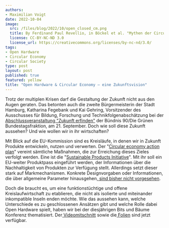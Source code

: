 ```yaml
---
authors:
- Maximilian Voigt
date: 2022-10-04
image:
  src: /files/blog/2022/10/open_closed_cm.png
  title: By Ferdinand Paul Revellio, in Böckel et al. "Mythen der Circular Economy"
  license: CC-BY-NC-ND 3.0
  license_url: https://creativecommons.org/licenses/by-nc-nd/3.0/
tags:
- Open Hardware
- Circular Economy
- Circular Society
type: post
layout: post
published: true
featured: yellow
title: "Open Hardware & Circular Economy – eine Zukunftsvision"
---
```

Trotz der multiplen Krisen darf die Gestaltung der Zukunft nicht aus den Augen geraten. Das betonten auch die zweite Bürgermeisterin der Stadt Hamburg, Katharina Fegebank und Kai Gehring, Vorsitzender des Ausschusses für Bildung, Forschung und Technikfolgenabschätzung bei der[ Abschlussveranstaltung "Zukunft erfinden"](https://www.gruene-bundestag.de/termine/abschlussveranstaltung-zukunft-erfinden#m-tab-0-programm) der Bündnis 90/Die Grünen Bundestagsfraktion, am 21. September. Doch wie soll diese Zukunft aussehen? Und wie wollen wir in ihr wirtschaften?

Mit Blick auf die EU-Kommission sind es Kreisläufe, in denen wir in Zukunft Produkte entwickeln, nutzen und verwerten. Der "[Circular economy action plan](https://environment.ec.europa.eu/strategy/circular-economy-action-plan_en)" vereint sämtliche Maßnahmen, die zur Erreichung dieses Zieles verfolgt werden. Eine ist die "[Sustainable Products Initiative](https://ec.europa.eu/info/law/better-regulation/have-your-say/initiatives/12567-Initiative-fur-nachhaltige-Produkte_de)". Mit ihr soll ein EU-weiter Produktpass eingeführt werden, der Informationen über die Nachhaltigkeit von Produkten zur Verfügung stellt. Allerdings setzt dieser stark auf Markmechanismen. Konkrete Designvorgaben oder Informationen, die über allgemeine Parameter hinausgehen,[ sind bisher nicht vorgesehen](https://netzpolitik.org/2022/nachhaltige-produkte-wir-muessen-ueber-geistiges-eigentum-reden/).

Doch die braucht es, um eine funktionstüchtige und offene Kreislaufwirtschaft zu etablieren, die nicht als isolierte und miteinander inkompatible Inseln enden möchte. Wie das aussehen kann, welche Unterschiede es zu geschlossenen Ansätzen gibt und welche Rolle dabei Open Hardware spielt, haben wir bei der diesjährigen Bits und Bäume Konferenz thematisiert. Der[ Videomitschnitt](https://media.ccc.de/v/bitsundbaeume-19864-open-hardware-the-next-revolution-) sowie die[ Folien](https://cyber4edu.org/pads/p/ICQATztvU#/) sind jetzt verfügbar.
